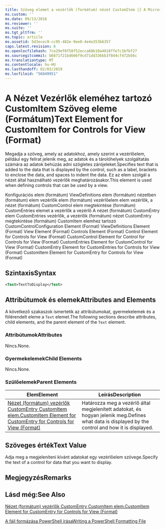```yaml
---
title: Szöveg elemet a vezérlők (formátum) nézet CustomItem |} A Microsoft Docs
ms.custom: ''
ms.date: 09/13/2016
ms.reviewer: ''
ms.suite: ''
ms.tgt_pltfrm: ''
ms.topic: article
ms.assetid: 5d3ecec9-cc95-482e-9ee0-4e4e353b6357
caps.latest.revision: 6
ms.openlocfilehash: 7ce29ef8f58f52ecca68b10a4818ffe7c1bfbf27
ms.sourcegitcommit: b6871f21bd666f9cd71dd336bb3f844cf472b56c
ms.translationtype: MT
ms.contentlocale: hu-HU
ms.lasthandoff: 02/03/2019
ms.locfileid: "56849951"
---
```

# <a name="text-element-for-customitem-for-controls-for-view-format"></a><span data-ttu-id="d4ab7-102">A Nézet Vezérlők eleméhez tartozó CustomItem Szöveg eleme (Formátum)</span><span class="sxs-lookup"><span data-stu-id="d4ab7-102">Text Element for CustomItem for Controls for View (Format)</span></span>

<span data-ttu-id="d4ab7-103">Megadja a szöveg, amely az adatokhoz, amely szerint a vezérlőelem, például egy felirat jelenik meg, az adatok és a tárolóhelyek szolgáltatás számára az adatok behúzás adni szögletes zárójeleket.</span><span class="sxs-lookup"><span data-stu-id="d4ab7-103">Specifies text that is added to the data that is displayed by the control, such as a label, brackets to enclose the data, and spaces to indent the data.</span></span> <span data-ttu-id="d4ab7-104">Ez az elem szolgál a nézet által használható vezérlők meghatározásakor.</span><span class="sxs-lookup"><span data-stu-id="d4ab7-104">This element is used when defining controls that can be used by a view.</span></span>

<span data-ttu-id="d4ab7-105">Konfigurációs elem (formátum) ViewDefinitions elem (formátum) nézetben (formátum) elem vezérlők elem (formátum) vezérlőelem elem vezérlők, a nézet (formátum) CustomControl elem megtekintése (formátum) CustomEntries elemet a vezérlők a vezérlő A nézet (formátum) CustomEntry elem CustomEntries vezérlők, a vezérlők (formátum) nézet CustomEntry megtekintése (formátum) CustomItem elemhez tartozó CustomControl</span><span class="sxs-lookup"><span data-stu-id="d4ab7-105">Configuration Element (Format) ViewDefinitions Element (Format) View Element (Format) Controls Element (Format) Control Element for Controls for View (Format) CustomControl Element for Control for Controls for View (Format) CustomEntries Element for CustomControl for View (Format) CustomEntry Element for CustomEntries for Controls for View (Format) CustomItem Element for CustomEntry for Controls for View (Format)</span></span>

## <a name="syntax"></a><span data-ttu-id="d4ab7-106">Szintaxis</span><span class="sxs-lookup"><span data-stu-id="d4ab7-106">Syntax</span></span>

```xml
<Text>TextToDisplay</Text>
```

## <a name="attributes-and-elements"></a><span data-ttu-id="d4ab7-107">Attribútumok és elemek</span><span class="sxs-lookup"><span data-stu-id="d4ab7-107">Attributes and Elements</span></span>

<span data-ttu-id="d4ab7-108">A következő szakaszok ismertetik az attribútumokat, gyermekelemek és a fölérendelt eleme a `Text` elemet.</span><span class="sxs-lookup"><span data-stu-id="d4ab7-108">The following sections describe attributes, child elements, and the parent element of the `Text` element.</span></span>

### <a name="attributes"></a><span data-ttu-id="d4ab7-109">Attribútumok</span><span class="sxs-lookup"><span data-stu-id="d4ab7-109">Attributes</span></span>

<span data-ttu-id="d4ab7-110">Nincs.</span><span class="sxs-lookup"><span data-stu-id="d4ab7-110">None.</span></span>

### <a name="child-elements"></a><span data-ttu-id="d4ab7-111">Gyermekelemek</span><span class="sxs-lookup"><span data-stu-id="d4ab7-111">Child Elements</span></span>

<span data-ttu-id="d4ab7-112">Nincs.</span><span class="sxs-lookup"><span data-stu-id="d4ab7-112">None.</span></span>

### <a name="parent-elements"></a><span data-ttu-id="d4ab7-113">Szülőelemek</span><span class="sxs-lookup"><span data-stu-id="d4ab7-113">Parent Elements</span></span>

|<span data-ttu-id="d4ab7-114">Elem</span><span class="sxs-lookup"><span data-stu-id="d4ab7-114">Element</span></span>|<span data-ttu-id="d4ab7-115">Leírás</span><span class="sxs-lookup"><span data-stu-id="d4ab7-115">Description</span></span>|
|-------------|-----------------|
|[<span data-ttu-id="d4ab7-116">Nézet (formátum) vezérlők CustomEntry CustomItem elem.</span><span class="sxs-lookup"><span data-stu-id="d4ab7-116">CustomItem Element for CustomEntry for Controls for View (Format)</span></span>](./customitem-element-for-customentry-for-controls-for-view-format.md)|<span data-ttu-id="d4ab7-117">Határozza meg a vezérlő által megjelenített adatokat, és hogyan jelenik meg.</span><span class="sxs-lookup"><span data-stu-id="d4ab7-117">Defines what data is displayed by the control and how it is displayed.</span></span>|

## <a name="text-value"></a><span data-ttu-id="d4ab7-118">Szöveges érték</span><span class="sxs-lookup"><span data-stu-id="d4ab7-118">Text Value</span></span>

<span data-ttu-id="d4ab7-119">Adja meg a megjeleníteni kívánt adatokat egy vezérlőelem szövege.</span><span class="sxs-lookup"><span data-stu-id="d4ab7-119">Specify the text of a control for data that you want to display.</span></span>

## <a name="remarks"></a><span data-ttu-id="d4ab7-120">Megjegyzés</span><span class="sxs-lookup"><span data-stu-id="d4ab7-120">Remarks</span></span>

## <a name="see-also"></a><span data-ttu-id="d4ab7-121">Lásd még:</span><span class="sxs-lookup"><span data-stu-id="d4ab7-121">See Also</span></span>

[<span data-ttu-id="d4ab7-122">Nézet (formátum) vezérlők CustomEntry CustomItem elem.</span><span class="sxs-lookup"><span data-stu-id="d4ab7-122">CustomItem Element for CustomEntry for Controls for View (Format)</span></span>](./customitem-element-for-customentry-for-controls-for-view-format.md)

[<span data-ttu-id="d4ab7-123">A fájl formázása PowerShell írása</span><span class="sxs-lookup"><span data-stu-id="d4ab7-123">Writing a PowerShell Formatting File</span></span>](./writing-a-powershell-formatting-file.md)
